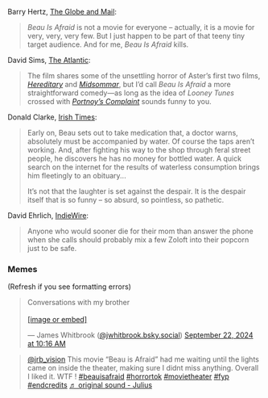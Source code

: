 <!-- Beau Is Afraid -->

Barry Hertz, [The Globe and Mail](https://archive.is/AhVgW#selection-2341.0-2350.0):

> _Beau Is Afraid_ is not a movie for everyone – actually, it is a movie for very, very, very few. But I just happen to be part of that teeny tiny target audience. And for me, _Beau Is Afraid_ kills.

David Sims, [The Atlantic](https://www.theatlantic.com/culture/archive/2023/04/beau-is-afraid-movie-review-ari-aster/673730/):

> The film shares some of the unsettling horror of Aster’s first two films, [_Hereditary_](/movies/493922) and [_Midsommar_](https://www.themoviedb.org/movie/530385-midsommar), but I’d call _Beau Is Afraid_ a more straightforward comedy—as long as the idea of _Looney Tunes_ crossed with [_Portnoy’s Complaint_](https://en.wikipedia.org/wiki/Portnoy%27s_Complaint) sounds funny to you.

Donald Clarke, [Irish Times](https://www.irishtimes.com/culture/film/review/2023/05/17/beau-is-afraid-joaquin-phoenix-bosses-this-vast-hilarious-film-but-you-may-well-hate-it/):

> Early on, Beau sets out to take medication that, a doctor warns, absolutely must be accompanied by water. Of course the taps aren’t working. And, after fighting his way to the shop through feral street people, he discovers he has no money for bottled water. A quick search on the internet for the results of waterless consumption brings him fleetingly to an obituary...
>
> It’s not that the laughter is set against the despair. It is the despair itself that is so funny – so absurd, so pointless, so pathetic.

David Ehrlich, [IndieWire](https://www.indiewire.com/criticism/movies/beau-is-afraid-review-ari-aster-1234827032/):

> Anyone who would sooner die for their mom than answer the phone when she calls should probably mix a few Zoloft into their popcorn just to be safe.

### Memes

(Refresh if you see formatting errors)

<blockquote class="bluesky-embed" data-bluesky-uri="at://did:plc:uxkgbxz3co2jbuq62ee77jl3/app.bsky.feed.post/3l4qygu5mln2c" data-bluesky-cid="bafyreigdi2h66eilcqxnweaxboxvtqhockod4ymow66uhwkaxtsi3yke2q"><p lang="en">Conversations with my brother<br><br><a href="https://bsky.app/profile/did:plc:uxkgbxz3co2jbuq62ee77jl3/post/3l4qygu5mln2c?ref_src=embed">[image or embed]</a></p>&mdash; James Whitbrook (<a href="https://bsky.app/profile/did:plc:uxkgbxz3co2jbuq62ee77jl3?ref_src=embed">@jwhitbrook.bsky.social</a>) <a href="https://bsky.app/profile/did:plc:uxkgbxz3co2jbuq62ee77jl3/post/3l4qygu5mln2c?ref_src=embed">September 22, 2024 at 10:16 AM</a></blockquote><script async src="https://embed.bsky.app/static/embed.js" charset="utf-8"></script>

<blockquote class="tiktok-embed" cite="https://www.tiktok.com/@jrb_vision/video/7227717378073726254" data-video-id="7227717378073726254" style="max-width: 605px;min-width: 325px;" > <section> <a target="_blank" title="@jrb_vision" href="https://www.tiktok.com/@jrb_vision?refer=embed">@jrb_vision</a> This movie “Beau is Afraid” had me waiting until the lights came on inside the theater, making sure I didnt miss anything. Overall I liked it. WTF !  <a title="beauisafraid" target="_blank" href="https://www.tiktok.com/tag/beauisafraid?refer=embed">#beauisafraid</a> <a title="horrortok" target="_blank" href="https://www.tiktok.com/tag/horrortok?refer=embed">#horrortok</a> <a title="movietheater" target="_blank" href="https://www.tiktok.com/tag/movietheater?refer=embed">#movietheater</a> <a title="fyp" target="_blank" href="https://www.tiktok.com/tag/fyp?refer=embed">#fyp</a> <a title="endcredits" target="_blank" href="https://www.tiktok.com/tag/endcredits?refer=embed">#endcredits</a> <a target="_blank" title="♬ original sound - Julius" href="https://www.tiktok.com/music/original-sound-7227717397237467947?refer=embed">♬ original sound - Julius</a> </section> </blockquote> <script async src="https://www.tiktok.com/embed.js"></script>
